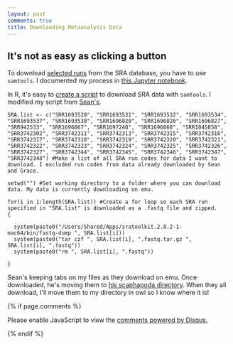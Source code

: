 ```yaml
---
layout: post
comments: true
title: Downloading Metaanalysis Data
---
```


## It's not as easy as clicking a button

To download [selected runs](https://github.com/RobertsLab/paper-gigas-metaanalysis/blob/master/data/metaanalysis-data-sources.xlsx) from the SRA database, you have to use `samtools`. I documented my process in [this Jupyter notebook](https://github.com/RobertsLab/paper-gigas-metaanalysis/blob/master/notebooks/2017-04-19-Downloading-SRA-Data.ipynb).

In R, it's easy to [create a script](https://github.com/RobertsLab/paper-gigas-metaanalysis/blob/master/scripts/2017-19-04-Downloading-SRA-Data.R) to download SRA data with `samtools`. I modified my script from [Sean's](http://rpubs.com/seanb80/269484).

```
SRA.list <- c("SRR1693528", "SRR1693531", "SRR1693532", "SRR1693534", "SRR1693537", "SRR1693538", "SRR1696820", "SRR1696826", "SRR1696827", "SRR942533", "SRR1696867", "SRR1697248", "SRR1696868", "SRR1045858", "SRR3742302", "SRR3742311", "SRR3742313", "SRR3742315", "SRR3742316", "SRR3742317", "SRR3742318", "SRR3742319", "SRR3742320", "SRR3742321", "SRR3742322", "SRR3742323", "SRR3742324", "SRR3742325", "SRR3742326", "SRR3742327", "SRR3742344", "SRR3742345", "SRR3742346", "SRR3742347", "SRR3742348") #Make a list of all SRA run codes for data I want to download. I excluded run codes from data already downloaded by Sean and Grace.

setwd("") #Set working directory to a folder where you can download data. My data is currently downloading on emu.

for(i in 1:length(SRA.list)) #Create a for loop so each SRA run specified in "SRA.list" is downloaded as a .fastq file and zipped. 
{
  
  system(paste0("/Users/Shared/Apps/sratoolkit.2.8.2-1-mac64/bin/fastq-dump ", SRA.list[i]))
  system(paste0("tar czf ", SRA.list[i], ".fastq.tar.gz ", SRA.list[i], ".fastq"))
  system(paste0("rm ", SRA.list[i], ".fastq"))
  
}
```
Sean's keeping tabs on my files as they download on emu. Once downloaded, he's moving them to [his scaphapoda directory](http://owl.fish.washington.edu/scaphapoda/Sean/SRA_Downloads/). When they all download, I'll move them to my directory in owl so I know where it is!

{% if page.comments %}

<div id="disqus_thread"></div>
<script>

/**
*  RECOMMENDED CONFIGURATION VARIABLES: EDIT AND UNCOMMENT THE SECTION BELOW TO INSERT DYNAMIC VALUES FROM YOUR PLATFORM OR CMS.
*  LEARN WHY DEFINING THESE VARIABLES IS IMPORTANT: https://disqus.com/admin/universalcode/#configuration-variables*/
/*
var disqus_config = function () {
this.page.url = PAGE_URL;  // Replace PAGE_URL with your page's canonical URL variable
this.page.identifier = PAGE_IDENTIFIER; // Replace PAGE_IDENTIFIER with your page's unique identifier variable
};
*/
(function() { // DON'T EDIT BELOW THIS LINE
var d = document, s = d.createElement('script');
s.src = 'https://the-responsible-grad-student.disqus.com/embed.js';
s.setAttribute('data-timestamp', +new Date());
(d.head || d.body).appendChild(s);
})();
</script>
<noscript>Please enable JavaScript to view the <a href="https://disqus.com/?ref_noscript">comments powered by Disqus.</a></noscript>

{% endif %}

<script id="dsq-count-scr" src="//the-responsible-grad-student.disqus.com/count.js" async></script>
